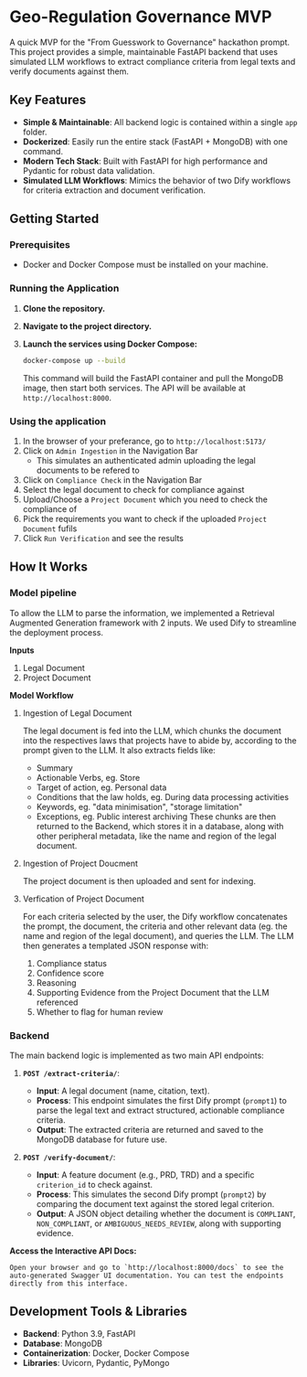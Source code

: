 # Geo-Regulation Governance MVP

A quick MVP for the "From Guesswork to Governance" hackathon prompt. This project provides a simple, maintainable FastAPI backend that uses simulated LLM workflows to extract compliance criteria from legal texts and verify documents against them.

## Key Features

-   **Simple & Maintainable**: All backend logic is contained within a single `app` folder.
-   **Dockerized**: Easily run the entire stack (FastAPI + MongoDB) with one command.
-   **Modern Tech Stack**: Built with FastAPI for high performance and Pydantic for robust data validation.
-   **Simulated LLM Workflows**: Mimics the behavior of two Dify workflows for criteria extraction and document verification.


## Getting Started

### Prerequisites

-   Docker and Docker Compose must be installed on your machine.

### Running the Application

1.  **Clone the repository.**
2.  **Navigate to the project directory.**
3.  **Launch the services using Docker Compose:**

    ```bash
    docker-compose up --build
    ```

    This command will build the FastAPI container and pull the MongoDB image, then start both services. The API will be available at `http://localhost:8000`.

### Using the application

1. In the browser of your preferance, go to `http://localhost:5173/`
2. Click on `Admin Ingestion` in the Navigation Bar 
    - This simulates an authenticated admin uploading the legal documents to be refered to
3. Click on `Compliance Check` in the Navigation Bar
4. Select the legal document to check for compliance against
5. Upload/Choose a `Project Document` which you need to check the compliance of
6. Pick the requirements you want to check if the uploaded `Project Document` fufils 
7. Click `Run Verification` and see the results

## How It Works

### Model pipeline

To allow the LLM to parse the information, we implemented a Retrieval Augmented Generation framework with 2 inputs.
We used Dify to streamline the deployment process.

**Inputs**
1. Legal Document
2. Project Document

**Model Workflow**
1. Ingestion of Legal Document 

    The legal document is fed into the LLM, which chunks the document into the respectives laws that projects have to abide by, according to the prompt given to the LLM.
    It also extracts fields like: 
    - Summary
    - Actionable Verbs, eg. Store
    - Target of action, eg. Personal data
    - Conditions that the law holds, eg. During data processing activities
    - Keywords, eg. "data minimisation", "storage limitation"
    - Exceptions, eg. Public interest archiving
    These chunks are then returned to the Backend, which stores it in a database, along with other peripheral metadata, like the name and region of the legal document.

2. Ingestion of Project Doucment

    The project document is then uploaded and sent for indexing.

3. Verfication of Project Document

    For each criteria selected by the user, the Dify workflow concatenates the prompt, the document, the criteria and other relevant data (eg. the name and region of the legal document), and queries the LLM.
    The LLM then generates a templated JSON response with: 
    1. Compliance status
    2. Confidence score
    3. Reasoning
    4. Supporting Evidence from the Project Document that the LLM referenced
    5. Whether to flag for human review


### Backend
The main backend logic is implemented as two main API endpoints:

1.  **`POST /extract-criteria/`**:
    -   **Input**: A legal document (name, citation, text).
    -   **Process**: This endpoint simulates the first Dify prompt (`prompt1`) to parse the legal text and extract structured, actionable compliance criteria.
    -   **Output**: The extracted criteria are returned and saved to the MongoDB database for future use.

2.  **`POST /verify-document/`**:
    -   **Input**: A feature document (e.g., PRD, TRD) and a specific `criterion_id` to check against.
    -   **Process**: This simulates the second Dify prompt (`prompt2`) by comparing the document text against the stored legal criterion.
    -   **Output**: A JSON object detailing whether the document is `COMPLIANT`, `NON_COMPLIANT`, or `AMBIGUOUS_NEEDS_REVIEW`, along with supporting evidence.

**Access the Interactive API Docs:**

    Open your browser and go to `http://localhost:8000/docs` to see the auto-generated Swagger UI documentation. You can test the endpoints directly from this interface.


## Development Tools & Libraries

-   **Backend**: Python 3.9, FastAPI
-   **Database**: MongoDB
-   **Containerization**: Docker, Docker Compose
-   **Libraries**: Uvicorn, Pydantic, PyMongo